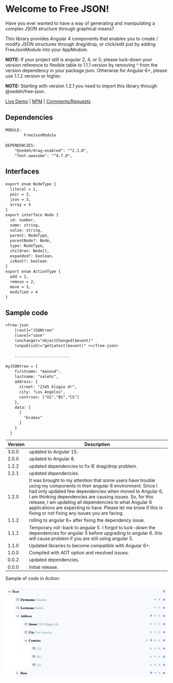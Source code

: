 

# Welcome to Free JSON!

Have you ever wanted to have a way of generating and manipulating a complex JSON structure through graphical means?

This library provides Angular 4 components that enables you to create / modify JSON structures through drag/drop, or click/edit just by adding FreeJsonModule into your AppModule.

**NOTE:** If your project still is angular 2, 4, or 5; please luck-down your version reference to flexible table to 1.1.1 version by removing ^ from the version dependency in your package json. Otherwise for Angular 6+, please use 1.1.2 version or higher.

**NOTE:** Starting with version 1.2.1 you need to import this library through @sedeh/free-json.

[Live Demo](https://stackblitz.com/edit/free-json?file=package.json)  | 
[NPM](https://www.npmjs.com/package/@sedeh/free-json) | 
[Comments/Requests](https://github.com/msalehisedeh/free-json/issues)

## Dependencies

```
MODULE: 
		FreeJsonModule

DEPENDENCIES: 
    "@sedeh/drag-enabled": "^2.1.0",
    "font-awesome": "^4.7.0",
```

## Interfaces

```
export enum NodeType {
  literal = 1,
  pair = 2,
  json = 3,
  array = 4
}
export interface Node {
  id: number,
  name: string,
  value: string,
  parent: NodeType,
  parentNode?: Node,
  type: NodeType,
  children: Node[],
  expanded?: boolean,
  isRoot?: boolean
}
export enum ActionType {
  add = 1,
  remove = 2,
  move = 3,
  modified = 4
}
```

## Sample code

```
<free-json 
	[root]="JSONtree"
	[save]="save"
    (onchange)="objectChanged($event)"
    (onpublish)="getLatest($event)" ></free-json>	

	........................

myJSONtree = {
	firstname: "masoud",
	lastname: "salehi",
	address: {
	  street: "2345 blagio dr",
	  city: "Los Angeles",
	  contries: ["US","BS","CS"]
	},
	data: [
	  [
		"brakes"
	  ]
	]
  }
```

| Version  |Description                                                                                                                                  |
|----------|---------------------------------------------------------------------------------------------------------------------------------------------|
|3.0.0     |updated to Angular 15.                                                                                                                       |
|2.0.0     |updated to Angular 8.                                                                                                                        |
|1.2.2     |updated dependencies to fix IE drag/drop problem.                                                                                            |
|1.2.1     |updated dependencies.                                                                                                                        |
|1.2.0     |It was brought to my attention that some users have trouble using my components in their angular 6 environment. Since I had only updated few dependencies when moved to Angular 6, I am thinking dependencies are causing issues. So, for this release, I am updating all dependencies to what Angular 6 applications are expecting to have. Please let me know if this is fixing or not fixing any issues you are facing. |
|1.1.2     |rolling to angular 6+ after fixing the dependency issue.                                                                                     |
|1.1.1     |Temporary roll-back to angular 5. I forgot to luck-down the dependencies for angular 5 before upgrading to angular 6. this will cause problem if you are still using angular 5.  |
|1.1.0     |Updated libraries to become compatible with Angular 6+.                                                                                      |
|1.0.0     |Compiled with AOT option and resolved issues.                                                                                                |
|0.0.2     |updated dependencies.                                                                                                                        |
|0.0.0     |Initial release.                                                                                                                             |


Sample of code in Action:

![alt text](https://raw.githubusercontent.com/msalehisedeh/free-json/master/sample.png  "What you would see when a free JSON is used")

